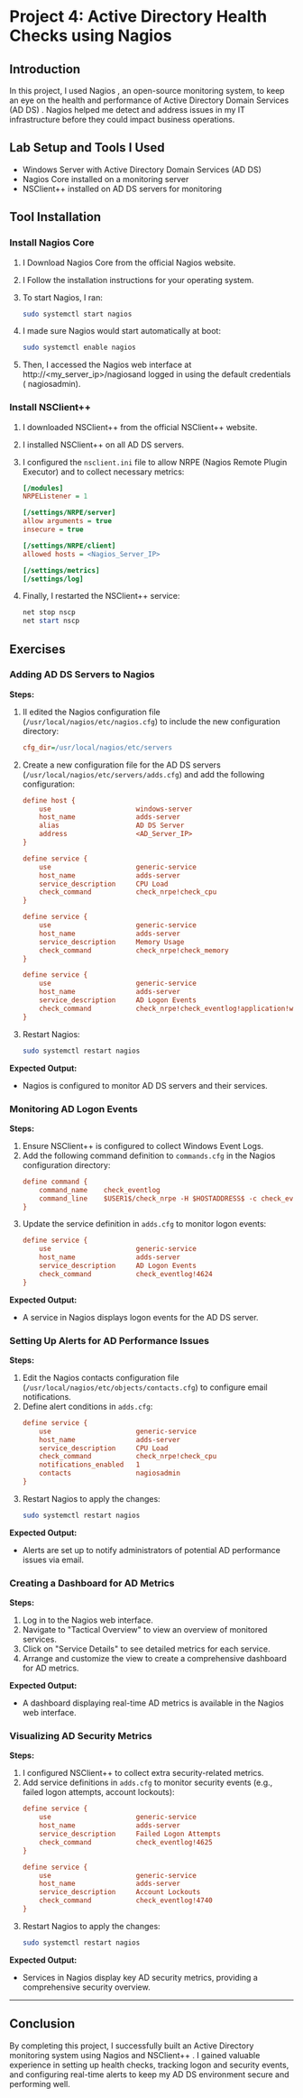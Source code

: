# Project 4: Active Directory Health Checks using Nagios

## Introduction
In this project, I used Nagios , an open-source monitoring system, to keep an eye on the health and performance of Active Directory Domain Services (AD DS) . Nagios helped me detect and address issues in my IT infrastructure before they could impact business operations.

## Lab Setup and Tools I Used
- Windows Server with Active Directory Domain Services (AD DS)
- Nagios Core installed on a monitoring server
- NSClient++ installed on AD DS servers for monitoring

## Tool Installation

### Install Nagios Core
1. I Download Nagios Core from the official Nagios website.
2. I Follow the installation instructions for your operating system.
3. To start Nagios, I ran:
    ```bash
    sudo systemctl start nagios
    ```
4. I made sure Nagios would start automatically at boot:

    ```bash
    sudo systemctl enable nagios
    ```
5. Then, I accessed the Nagios web interface at http://<my_server_ip>/nagiosand logged in using the default credentials ( nagiosadmin).

### Install NSClient++
1. I downloaded NSClient++ from the official NSClient++ website.
2. I installed NSClient++ on all AD DS servers.
3. I configured the `nsclient.ini` file to allow NRPE (Nagios Remote Plugin Executor) and to collect necessary metrics:
    ```ini
    [/modules]
    NRPEListener = 1

    [/settings/NRPE/server]
    allow arguments = true
    insecure = true

    [/settings/NRPE/client]
    allowed hosts = <Nagios_Server_IP>

    [/settings/metrics]
    [/settings/log]
    ```

4. Finally, I restarted the NSClient++ service:
    ```powershell
    net stop nscp
    net start nscp
    ```

## Exercises

### Adding AD DS Servers to Nagios
**Steps:**
1. II edited the Nagios configuration file (`/usr/local/nagios/etc/nagios.cfg`) to include the new configuration directory:
    ```cfg
    cfg_dir=/usr/local/nagios/etc/servers
    ```
2. Create a new configuration file for the AD DS servers (`/usr/local/nagios/etc/servers/adds.cfg`) and add the following configuration:
    ```cfg
    define host {
        use                     windows-server
        host_name               adds-server
        alias                   AD DS Server
        address                 <AD_Server_IP>
    }

    define service {
        use                     generic-service
        host_name               adds-server
        service_description     CPU Load
        check_command           check_nrpe!check_cpu
    }

    define service {
        use                     generic-service
        host_name               adds-server
        service_description     Memory Usage
        check_command           check_nrpe!check_memory
    }

    define service {
        use                     generic-service
        host_name               adds-server
        service_description     AD Logon Events
        check_command           check_nrpe!check_eventlog!application!warning!error!4624
    }
    ```
3. Restart Nagios:
    ```bash
    sudo systemctl restart nagios
    ```

**Expected Output:**
- Nagios is configured to monitor AD DS servers and their services.

###  Monitoring AD Logon Events
**Steps:**
1. Ensure NSClient++ is configured to collect Windows Event Logs.
2. Add the following command definition to `commands.cfg` in the Nagios configuration directory:
    ```cfg
    define command {
        command_name    check_eventlog
        command_line    $USER1$/check_nrpe -H $HOSTADDRESS$ -c check_eventlog -a 'application' 'warning' 'error' '$ARG1$'
    }
    ```
3. Update the service definition in `adds.cfg` to monitor logon events:
    ```cfg
    define service {
        use                     generic-service
        host_name               adds-server
        service_description     AD Logon Events
        check_command           check_eventlog!4624
    }
    ```

**Expected Output:**
- A service in Nagios displays logon events for the AD DS server.

### Setting Up Alerts for AD Performance Issues
**Steps:**
1. Edit the Nagios contacts configuration file (`/usr/local/nagios/etc/objects/contacts.cfg`) to configure email notifications.
2. Define alert conditions in `adds.cfg`:
    ```cfg
    define service {
        use                     generic-service
        host_name               adds-server
        service_description     CPU Load
        check_command           check_nrpe!check_cpu
        notifications_enabled   1
        contacts                nagiosadmin
    }
    ```
3. Restart Nagios to apply the changes:
    ```bash
    sudo systemctl restart nagios
    ```

**Expected Output:**
- Alerts are set up to notify administrators of potential AD performance issues via email.

###  Creating a Dashboard for AD Metrics
**Steps:**
1. Log in to the Nagios web interface.
2. Navigate to "Tactical Overview" to view an overview of monitored services.
3. Click on "Service Details" to see detailed metrics for each service.
4. Arrange and customize the view to create a comprehensive dashboard for AD metrics.

**Expected Output:**
- A dashboard displaying real-time AD metrics is available in the Nagios web interface.

###  Visualizing AD Security Metrics
**Steps:**
1. I configured NSClient++ to collect extra security-related metrics.
2. Add service definitions in `adds.cfg` to monitor security events (e.g., failed logon attempts, account lockouts):
    ```cfg
    define service {
        use                     generic-service
        host_name               adds-server
        service_description     Failed Logon Attempts
        check_command           check_eventlog!4625
    }

    define service {
        use                     generic-service
        host_name               adds-server
        service_description     Account Lockouts
        check_command           check_eventlog!4740
    }
    ```
3. Restart Nagios to apply the changes:
    ```bash
    sudo systemctl restart nagios
    ```

**Expected Output:**
- Services in Nagios display key AD security metrics, providing a comprehensive security overview.

---
## Conclusion
By completing this project, I successfully built an Active Directory monitoring system using Nagios and NSClient++ . I gained valuable experience in setting up health checks, tracking logon and security events, and configuring real-time alerts to keep my AD DS environment secure and performing well.
